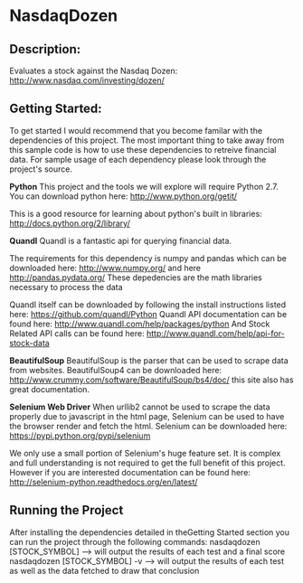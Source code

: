 NasdaqDozen
===========

Description: 
------------
Evaluates a stock against the Nasdaq Dozen: http://www.nasdaq.com/investing/dozen/

Getting Started:
-----------------
To get started I would recommend that you become familar with the dependencies of this project.  The most important thing to take away from this sample code is how to use these dependencies to retreive financial data.  For sample usage of each dependency please look through the project's source.  

**Python**
This project and the tools we will explore will require Python 2.7.  You can download python here: http://www.python.org/getit/

This is a good resource for learning about python's built in libraries: http://docs.python.org/2/library/

**Quandl**
Quandl is a fantastic api for querying financial data.  

The requirements for this dependency is numpy and pandas which can be downloaded here: http://www.numpy.org/ and here http://pandas.pydata.org/
These depedencies are the math libraries necessary to process the data

Quandl itself can be downloaded by following the install instructions listed here: https://github.com/quandl/Python 
Quandl API documentation can be found here: http://www.quandl.com/help/packages/python
And Stock Related API calls can be found here: http://www.quandl.com/help/api-for-stock-data

**BeautifulSoup**
BeautifulSoup is the parser that can be used to scrape data from websites.  BeautifulSoup4 can be downloaded here: http://www.crummy.com/software/BeautifulSoup/bs4/doc/ this site also has great documentation.

**Selenium Web Driver**
When urllib2 cannot be used to scrape the data properly due to javascript in the html page, Selenium can be used to have the browser render and fetch the html.  Selenium can be downloaded here: https://pypi.python.org/pypi/selenium

We only use a small portion of Selenium's huge feature set.  It is complex and full understanding is not required to get the full benefit of this project.  However if you are interested documentation can be found here: http://selenium-python.readthedocs.org/en/latest/

Running the Project
-------------------
After installing the dependencies detailed in theGetting Started section you can run the project through the following commands:
nasdaqdozen [STOCK_SYMBOL]  --> will output the results of each test and a final score
nasdaqdozen [STOCK_SYMBOL] -v   --> will output the results of each test as well as the data fetched to draw that conclusion


